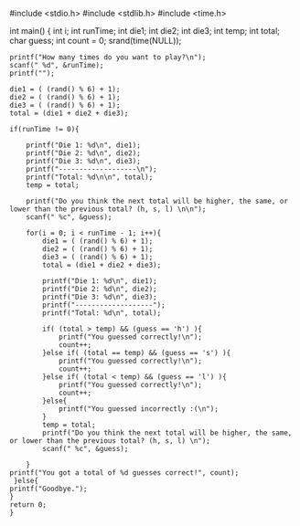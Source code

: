 #include <stdio.h>
#include <stdlib.h>
#include <time.h>

int main()
{
    int i;
    int runTime;
    int die1;
    int die2;
    int die3;
    int temp;
    int total;
    char guess;
    int count = 0;
    srand(time(NULL));

    printf("How many times do you want to play?\n");
    scanf(" %d", &runTime);
    printf("");

    die1 = ( (rand() % 6) + 1);
    die2 = ( (rand() % 6) + 1);
    die3 = ( (rand() % 6) + 1);
    total = (die1 + die2 + die3);

    if(runTime != 0){

        printf("Die 1: %d\n", die1);
        printf("Die 2: %d\n", die2);
        printf("Die 3: %d\n", die3);
        printf("-------------------\n");
        printf("Total: %d\n\n", total);
        temp = total;

        printf("Do you think the next total will be higher, the same, or lower than the previous total? (h, s, l) \n\n");
        scanf(" %c", &guess);

        for(i = 0; i < runTime - 1; i++){
            die1 = ( (rand() % 6) + 1);
            die2 = ( (rand() % 6) + 1);
            die3 = ( (rand() % 6) + 1);
            total = (die1 + die2 + die3);

            printf("Die 1: %d\n", die1);
            printf("Die 2: %d\n", die2);
            printf("Die 3: %d\n", die3);
            printf("-------------------");
            printf("Total: %d\n", total);

            if( (total > temp) && (guess == 'h') ){
                printf("You guessed correctly!\n");
                count++;
            }else if( (total == temp) && (guess == 's') ){
                printf("You guessed correctly!\n");
                count++;
            }else if( (total < temp) && (guess == 'l') ){
                printf("You guessed correctly!\n");
                count++;
            }else{
                printf("You guessed incorrectly :(\n");
            }
            temp = total;
            printf("Do you think the next total will be higher, the same, or lower than the previous total? (h, s, l) \n");
            scanf(" %c", &guess);

        }
    printf("You got a total of %d guesses correct!", count);
     }else{
    printf("Goodbye.");
    }
    return 0;
    }
